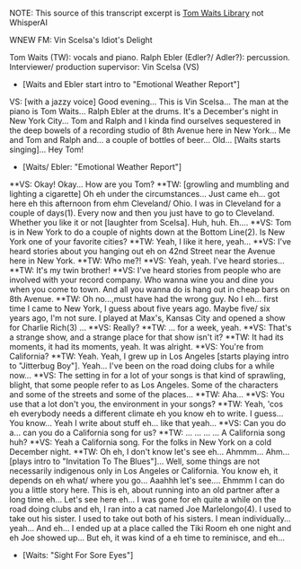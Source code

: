 NOTE: This source of this transcript excerpt is [Tom Waits Library](http://tomwaitslibrary.info/biography/interviews/wnew-fm-idiots-delight/) not WhisperAI

WNEW FM: Vin Scelsa's Idiot's Delight

Tom Waits (TW): vocals and piano.
Ralph Ebler (Edler?/ Adler?): percussion.
Interviewer/ production supervisor: Vin Scelsa (VS)

- [Waits and Ebler start intro to "Emotional Weather Report"]

VS: [with a jazzy voice] Good evening... This is Vin Scelsa... The man at the piano is Tom Waits... Ralph Ebler at the drums. It's a December's night in New York City... Tom and Ralph and I kinda find ourselves sequestered in the deep bowels of a recording studio of 8th Avenue here in New York... Me and Tom and Ralph and... a couple of bottles of beer... Old... [Waits starts singing]... Hey Tom!

- [Waits/ Ebler: "Emotional Weather Report"]

**VS: Okay! Okay... How are you Tom?
**TW: [growling and mumbling and lighting a cigarette] Oh eh under the circumstances... Just came eh... got here eh this afternoon from ehm Cleveland/ Ohio. I was in Cleveland for a couple of days(1). Every now and then you just have to go to Cleveland. Whether you like it or not [laughter from Scelsa]. Huh, huh. Eh....
**VS: Tom is in New York to do a couple of nights down at the Bottom Line(2). Is New York one of your favorite cities?
**TW: Yeah, I like it here, yeah...
**VS: I've heard stories about you hanging out eh on 42nd Street near the Avenue here in New York.
**TW: Who me?!
**VS: Yeah, yeah. I've heard stories...
**TW: It's my twin brother!
**VS: I've heard stories from people who are involved with your record company. Who wanna wine you and dine you when you come to town. And all you wanna do is hang out in cheap bars on 8th Avenue.
**TW: Oh no...,must have had the wrong guy. No I eh... first time I came to New York, I guess about five years ago. Maybe five/ six years ago, I'm not sure. I played at Max's, Kansas City and opened a show for Charlie Rich(3) ...
**VS: Really?
**TW: ... for a week, yeah.
**VS: That's a strange show, and a strange place for that show isn't it?
**TW: It had its moments, it had its moments, yeah. It was alright.
**VS: You're from California?
**TW: Yeah. Yeah, I grew up in Los Angeles [starts playing intro to "Jitterbug Boy"]. Yeah... I've been on the road doing clubs for a while now...
**VS: The setting in for a lot of your songs is that kind of sprawling, blight, that some people refer to as Los Angeles. Some of the characters and some of the streets and some of the places...
**TW: Aha...
**VS: You use that a lot don't you, the environment in your songs?
**TW: Yeah, 'cos eh everybody needs a different climate eh you know eh to write. I guess... You know... Yeah I write about stuff eh... like that yeah...
**VS: Can you do a... can you do a California song for us?
**TW: ... ... ... ... A California song huh?
**VS: Yeah a California song. For the folks in New York on a cold December night.
**TW: Oh eh, I don't know let's see eh... Ahmmm... Ahm... [plays intro to "Invitation To The Blues"]... Well, some things are not necessarily indigenous only in Los Angeles or California. You know eh, it depends on eh what/ where you go... Aaahhh let's see.... Ehmmm I can do you a little story here. This is eh, about running into an old partner after a long time eh... Let's see here eh... I was gone for eh quite a while on the road doing clubs and eh, I ran into a cat named Joe Marlelongo(4). I used to take out his sister. I used to take out both of his sisters. I mean individually... yeah... And eh... I ended up at a place called the Tiki Room eh one night and eh Joe showed up... But eh, it was kind of a eh time to reminisce, and eh...

- [Waits: "Sight For Sore Eyes"]
